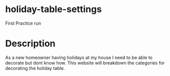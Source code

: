 # holiday-table-settings
First Practice run

# Description
As a new homeowner having holidays at my house I need to be able to decorate but dont know how. This website will breakdown the categories for decorating the holiday table.

# 

